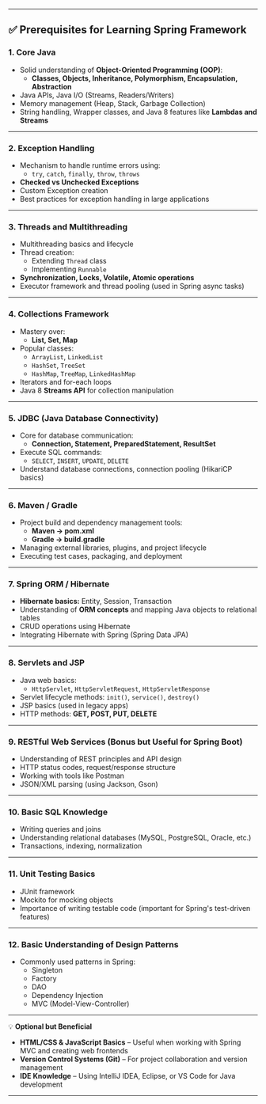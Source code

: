 
---

## ✅ **Prerequisites for Learning Spring Framework**

### 1. **Core Java**
- Solid understanding of **Object-Oriented Programming (OOP)**:
  - **Classes, Objects, Inheritance, Polymorphism, Encapsulation, Abstraction**
- Java APIs, Java I/O (Streams, Readers/Writers)
- Memory management (Heap, Stack, Garbage Collection)
- String handling, Wrapper classes, and Java 8 features like **Lambdas and Streams**

---

### 2. **Exception Handling**
- Mechanism to handle runtime errors using:
  - `try`, `catch`, `finally`, `throw`, `throws`
- **Checked vs Unchecked Exceptions**
- Custom Exception creation
- Best practices for exception handling in large applications

---

### 3. **Threads and Multithreading**
- Multithreading basics and lifecycle
- Thread creation:
  - Extending `Thread` class
  - Implementing `Runnable`
- **Synchronization, Locks, Volatile, Atomic operations**
- Executor framework and thread pooling (used in Spring async tasks)

---

### 4. **Collections Framework**
- Mastery over:
  - **List, Set, Map**
- Popular classes:
  - `ArrayList`, `LinkedList`
  - `HashSet`, `TreeSet`
  - `HashMap`, `TreeMap`, `LinkedHashMap`
- Iterators and for-each loops
- Java 8 **Streams API** for collection manipulation

---

### 5. **JDBC (Java Database Connectivity)**
- Core for database communication:
  - **Connection, Statement, PreparedStatement, ResultSet**
- Execute SQL commands:
  - `SELECT`, `INSERT`, `UPDATE`, `DELETE`
- Understand database connections, connection pooling (HikariCP basics)

---

### 6. **Maven / Gradle**
- Project build and dependency management tools:
  - **Maven → pom.xml**
  - **Gradle → build.gradle**
- Managing external libraries, plugins, and project lifecycle
- Executing test cases, packaging, and deployment

---

### 7. **Spring ORM / Hibernate**
- **Hibernate basics:** Entity, Session, Transaction
- Understanding of **ORM concepts** and mapping Java objects to relational tables
- CRUD operations using Hibernate
- Integrating Hibernate with Spring (Spring Data JPA)

---

### 8. **Servlets and JSP**
- Java web basics:
  - `HttpServlet`, `HttpServletRequest`, `HttpServletResponse`
- Servlet lifecycle methods: `init()`, `service()`, `destroy()`
- JSP basics (used in legacy apps)
- HTTP methods: **GET, POST, PUT, DELETE**

---

### 9. **RESTful Web Services (Bonus but Useful for Spring Boot)**
- Understanding of REST principles and API design
- HTTP status codes, request/response structure
- Working with tools like Postman
- JSON/XML parsing (using Jackson, Gson)

---

### 10. **Basic SQL Knowledge**
- Writing queries and joins
- Understanding relational databases (MySQL, PostgreSQL, Oracle, etc.)
- Transactions, indexing, normalization

---

### 11. **Unit Testing Basics**
- JUnit framework
- Mockito for mocking objects
- Importance of writing testable code (important for Spring's test-driven features)

---

### 12. **Basic Understanding of Design Patterns**
- Commonly used patterns in Spring:
  - Singleton
  - Factory
  - DAO
  - Dependency Injection
  - MVC (Model-View-Controller)

---

💡 **Optional but Beneficial**
- **HTML/CSS & JavaScript Basics** – Useful when working with Spring MVC and creating web frontends
- **Version Control Systems (Git)** – For project collaboration and version management
- **IDE Knowledge** – Using IntelliJ IDEA, Eclipse, or VS Code for Java development

---